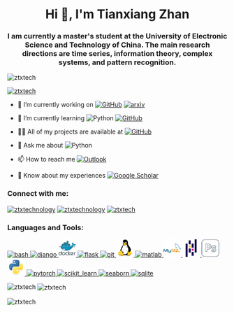 <h1 align="center">Hi 👋, I'm Tianxiang Zhan</h1>
<h3 align="center">I am currently a master's student at the University of Electronic Science and Technology of China. The main research directions are time series, information theory, complex systems, and pattern recognition.</h3>

<p align="left"> <img src="https://komarev.com/ghpvc/?username=ztxtech&label=Profile%20views&color=0e75b6&style=flat" alt="ztxtech" /> </p>

<p align="left"> <a href="https://github.com/ryo-ma/github-profile-trophy"><img src="https://github-profile-trophy.vercel.app/?username=ztxtech" alt="ztxtech" /></a> </p>

- 🔭 I’m currently working on [![GitHub](https://img.shields.io/badge/ztxtech-cep_ts-%23121011?logo=github&logoColor=white)](https://github.com/ztxtech/cep_ts) [![arxiv](https://img.shields.io/badge/cs.LG-2506.14790-b31b1b?style=flat&logo=arxiv&logoColor=red)](https://arxiv.org/abs/2506.14790)
- 🌱 I’m currently learning ![Python](https://img.shields.io/badge/IELTS-3670A0) [![GitHub](https://img.shields.io/badge/ztxtech-My_IELTS_subjective-%23121011?logo=github&logoColor=white)](https://github.com/ztxtech/My-IELTS-subjective)

- 👨‍💻 All of my projects are available at [![GitHub](https://img.shields.io/badge/ztxtech-%23121011?logo=github&logoColor=white)](https://github.com/ztxtech)

- 💬 Ask me about ![Python](https://img.shields.io/badge/python->3.6-3670A0?logo=python&logoColor=ffdd54)

- 📫 How to reach me [![Outlook](https://img.shields.io/badge/Tianxiang_Zhan-0078D4?logo=microsoft-outlook&logoColor=white)](mailto:zhantianxianguestc@hotmail.com)

- 📄 Know about my experiences [![Google Scholar](https://img.shields.io/badge/Tianxiang_Zhan-4285F4?logo=googlescholar&logoColor=white)](https://scholar.google.com.hk/citations?user=bRYz250AAAAJ)

<h3 align="left">Connect with me:</h3>
<p align="left">
<a href="https://twitter.com/ztxtechnology" target="blank"><img align="center" src="https://raw.githubusercontent.com/rahuldkjain/github-profile-readme-generator/master/src/images/icons/Social/twitter.svg" alt="ztxtechnology" height="30" width="40" /></a>
<a href="https://fb.com/ztxtechnology" target="blank"><img align="center" src="https://raw.githubusercontent.com/rahuldkjain/github-profile-readme-generator/master/src/images/icons/Social/facebook.svg" alt="ztxtechnology" height="30" width="40" /></a>
<a href="https://instagram.com/ztxtech" target="blank"><img align="center" src="https://raw.githubusercontent.com/rahuldkjain/github-profile-readme-generator/master/src/images/icons/Social/instagram.svg" alt="ztxtech" height="30" width="40" /></a>
</p>

<h3 align="left">Languages and Tools:</h3>
<p align="left"> <a href="https://www.gnu.org/software/bash/" target="_blank" rel="noreferrer"> <img src="https://www.vectorlogo.zone/logos/gnu_bash/gnu_bash-icon.svg" alt="bash" width="40" height="40"/> </a> <a href="https://www.djangoproject.com/" target="_blank" rel="noreferrer"> <img src="https://cdn.worldvectorlogo.com/logos/django.svg" alt="django" width="40" height="40"/> </a> <a href="https://www.docker.com/" target="_blank" rel="noreferrer"> <img src="https://raw.githubusercontent.com/devicons/devicon/master/icons/docker/docker-original-wordmark.svg" alt="docker" width="40" height="40"/> </a> <a href="https://flask.palletsprojects.com/" target="_blank" rel="noreferrer"> <img src="https://www.vectorlogo.zone/logos/pocoo_flask/pocoo_flask-icon.svg" alt="flask" width="40" height="40"/> </a> <a href="https://git-scm.com/" target="_blank" rel="noreferrer"> <img src="https://www.vectorlogo.zone/logos/git-scm/git-scm-icon.svg" alt="git" width="40" height="40"/> </a> <a href="https://www.linux.org/" target="_blank" rel="noreferrer"> <img src="https://raw.githubusercontent.com/devicons/devicon/master/icons/linux/linux-original.svg" alt="linux" width="40" height="40"/> </a> <a href="https://www.mathworks.com/" target="_blank" rel="noreferrer"> <img src="https://upload.wikimedia.org/wikipedia/commons/2/21/Matlab_Logo.png" alt="matlab" width="40" height="40"/> </a> <a href="https://www.mysql.com/" target="_blank" rel="noreferrer"> <img src="https://raw.githubusercontent.com/devicons/devicon/master/icons/mysql/mysql-original-wordmark.svg" alt="mysql" width="40" height="40"/> </a> <a href="https://pandas.pydata.org/" target="_blank" rel="noreferrer"> <img src="https://raw.githubusercontent.com/devicons/devicon/2ae2a900d2f041da66e950e4d48052658d850630/icons/pandas/pandas-original.svg" alt="pandas" width="40" height="40"/> </a> <a href="https://www.photoshop.com/en" target="_blank" rel="noreferrer"> <img src="https://raw.githubusercontent.com/devicons/devicon/master/icons/photoshop/photoshop-line.svg" alt="photoshop" width="40" height="40"/> </a> <a href="https://www.python.org" target="_blank" rel="noreferrer"> <img src="https://raw.githubusercontent.com/devicons/devicon/master/icons/python/python-original.svg" alt="python" width="40" height="40"/> </a> <a href="https://pytorch.org/" target="_blank" rel="noreferrer"> <img src="https://www.vectorlogo.zone/logos/pytorch/pytorch-icon.svg" alt="pytorch" width="40" height="40"/> </a> <a href="https://scikit-learn.org/" target="_blank" rel="noreferrer"> <img src="https://upload.wikimedia.org/wikipedia/commons/0/05/Scikit_learn_logo_small.svg" alt="scikit_learn" width="40" height="40"/> </a> <a href="https://seaborn.pydata.org/" target="_blank" rel="noreferrer"> <img src="https://seaborn.pydata.org/_images/logo-mark-lightbg.svg" alt="seaborn" width="40" height="40"/> </a> <a href="https://www.sqlite.org/" target="_blank" rel="noreferrer"> <img src="https://www.vectorlogo.zone/logos/sqlite/sqlite-icon.svg" alt="sqlite" width="40" height="40"/> </a> </p>

<p><img align="left" src="https://github-readme-stats.vercel.app/api/top-langs?username=ztxtech&show_icons=true&locale=en&layout=compact" alt="ztxtech" /></p>

<p>&nbsp;<img align="center" src="https://github-readme-stats.vercel.app/api?username=ztxtech&show_icons=true&locale=en" alt="ztxtech" /></p>

<p><img align="center" src="https://github-readme-streak-stats.herokuapp.com/?user=ztxtech&" alt="ztxtech" /></p>

